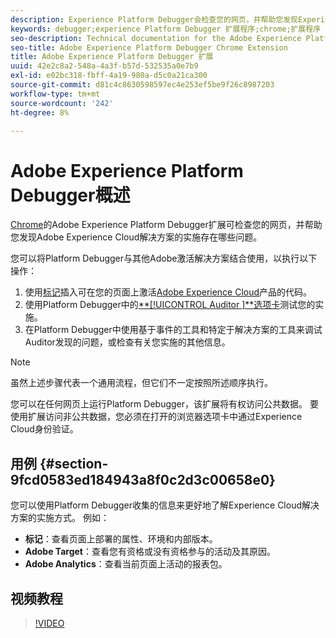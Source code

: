 ```yaml
---
description: Experience Platform Debugger会检查您的网页，并帮助您发现Experience Cloud解决方案的实施存在哪些问题。
keywords: debugger;experience Platform Debugger 扩展程序;chrome;扩展程序
seo-description: Technical documentation for the Adobe Experience Platform Debugger Chrome Extension - examine your web pages and understand problems with your Experience Cloud solution mplementations
seo-title: Adobe Experience Platform Debugger Chrome Extension
title: Adobe Experience Platform Debugger 扩展
uuid: 42e2c8a2-548a-4a3f-b57d-532535a0e7b9
exl-id: e02bc318-fbff-4a19-980a-d5c0a21ca300
source-git-commit: d81c4c8630598597ec4e253ef5be9f26c8987203
workflow-type: tm+mt
source-wordcount: '242'
ht-degree: 8%

---
```


# Adobe Experience Platform Debugger概述

[Chrome](https://chrome.google.com/webstore/detail/adobe-experience-platform/bfnnokhpnncpkdmbokanobigaccjkpob)的Adobe Experience Platform Debugger扩展可检查您的网页，并帮助您发现Adobe Experience Cloud解决方案的实施存在哪些问题。

您可以将Platform Debugger与其他Adobe激活解决方案结合使用，以执行以下操作：

1. 使用[标记](../tags/home.md)插入可在您的页面上激活[Adobe Experience Cloud](https://experienceleague.adobe.com/docs/core-services/interface/experience-cloud.html?lang=zh-Hans)产品的代码。
1. 使用Platform Debugger中的[**[!UICONTROL Auditor ]**选项卡](./auditor/overview.md)测试您的实施。
1. 在Platform Debugger中使用基于事件的工具和特定于解决方案的工具来调试Auditor发现的问题，或检查有关您实施的其他信息。

>[!NOTE]
>
>虽然上述步骤代表一个通用流程，但它们不一定按照所述顺序执行。

您可以在任何网页上运行Platform Debugger，该扩展将有权访问公共数据。 要使用扩展访问非公共数据，您必须在打开的浏览器选项卡中通过Experience Cloud身份验证。

## 用例 {#section-9fcd0583ed184943a8f0c2d3c00658e0}

您可以使用Platform Debugger收集的信息来更好地了解Experience Cloud解决方案的实施方式。 例如：

* **标记**：查看页面上部署的属性、环境和内部版本。
* **Adobe Target**：查看您有资格或没有资格参与的活动及其原因。
* **Adobe Analytics**：查看当前页面上活动的报表包。

## 视频教程

>[!VIDEO](https://video.tv.adobe.com/v/32156?quality=12&learn=on)

